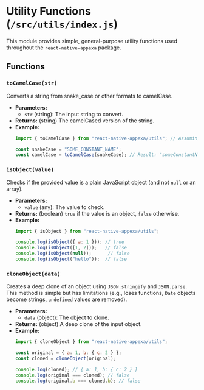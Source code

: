 # Utility Functions (`/src/utils/index.js`)

This module provides simple, general-purpose utility functions used throughout the `react-native-appexa` package.

## Functions

### `toCamelCase(str)`

Converts a string from snake_case or other formats to camelCase.

-   **Parameters:**
    -   `str` (string): The input string to convert.
-   **Returns:** (string) The camelCased version of the string.
-   **Example:**
    ```javascript
    import { toCamelCase } from "react-native-appexa/utils"; // Assuming utils are exported

    const snakeCase = "SOME_CONSTANT_NAME";
    const camelCase = toCamelCase(snakeCase); // Result: "someConstantName"
    ```

### `isObject(value)`

Checks if the provided value is a plain JavaScript object (and not `null` or an array).

-   **Parameters:**
    -   `value` (any): The value to check.
-   **Returns:** (boolean) `true` if the value is an object, `false` otherwise.
-   **Example:**
    ```javascript
    import { isObject } from "react-native-appexa/utils";

    console.log(isObject({ a: 1 })); // true
    console.log(isObject([1, 2]));   // false
    console.log(isObject(null));      // false
    console.log(isObject("hello"));  // false
    ```

### `cloneObject(data)`

Creates a deep clone of an object using `JSON.stringify` and `JSON.parse`. This method is simple but has limitations (e.g., loses functions, `Date` objects become strings, `undefined` values are removed).

-   **Parameters:**
    -   `data` (object): The object to clone.
-   **Returns:** (object) A deep clone of the input object.
-   **Example:**
    ```javascript
    import { cloneObject } from "react-native-appexa/utils";

    const original = { a: 1, b: { c: 2 } };
    const cloned = cloneObject(original);

    console.log(cloned); // { a: 1, b: { c: 2 } }
    console.log(original === cloned); // false
    console.log(original.b === cloned.b); // false
    ```